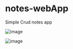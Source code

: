 # notes-webApp

<p> Simple Crud notes app 

![image](https://user-images.githubusercontent.com/97304314/214834090-87c19b60-7bc6-4bed-b682-cce222cf84e4.png)

![image](https://user-images.githubusercontent.com/97304314/214834108-b283f1dd-af70-40de-b5b6-c80264f0b2b2.png)
